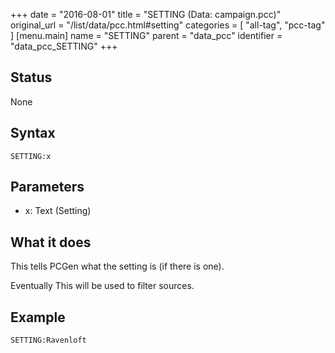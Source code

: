 +++
date = "2016-08-01"
title = "SETTING (Data: campaign.pcc)"
original_url = "/list/data/pcc.html#setting"
categories = [ "all-tag", "pcc-tag" ]
[menu.main]
    name = "SETTING"
    parent = "data_pcc"
    identifier = "data_pcc_SETTING"
+++

## Status

None

## Syntax

`SETTING:x`

## Parameters

-   x: Text (Setting)



What it does
------------

This tells PCGen what the setting is (if there is one).

Eventually This will be used to filter sources.

Example
-------

`SETTING:Ravenloft`

